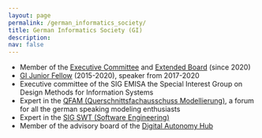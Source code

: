 ```yaml
---
layout: page
permalink: /german_informatics_society/
title: German Informatics Society (GI)
description: 
nav: false
---
```


- Member of the [Executive Committee](https://gi.de/ueber-uns/leitung/praesidium) and [Extended Board]() (since 2020)
- [GI Junior Fellow](https://gi.de/ueber-uns/personen/junior-fellows/) (2015-2020), speaker from 2017-2020
- Executive committee of the SIG EMISA the Special Interest Group on Design Methods for Information Systems
- Expert in the [QFAM (Querschnittsfachausschuss Modellierung)](http://qfam.gi.de/), a forum for all the german speaking modeling enthusiasts
- Expert in the [SIG SWT (Software Engineering)](https://fb-swt.gi.de/)
- Member of the advisory board of the [Digital Autonomy Hub](https://digitalautonomy.net/)
